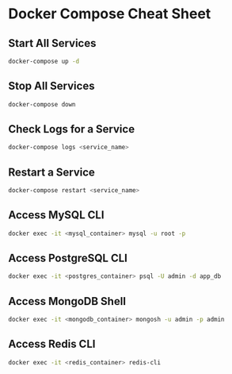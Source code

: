 # Docker Compose Cheat Sheet

## Start All Services
```bash
docker-compose up -d
```

## Stop All Services
```bash
docker-compose down
```

## Check Logs for a Service
```bash
docker-compose logs <service_name>
```

## Restart a Service
```bash
docker-compose restart <service_name>
```

## Access MySQL CLI
```bash
docker exec -it <mysql_container> mysql -u root -p
```

## Access PostgreSQL CLI
```bash
docker exec -it <postgres_container> psql -U admin -d app_db
```

## Access MongoDB Shell
```bash
docker exec -it <mongodb_container> mongosh -u admin -p admin
```

## Access Redis CLI
```bash
docker exec -it <redis_container> redis-cli
```
